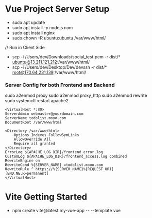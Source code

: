 # Vue Project Server Setup

 - sudo apt update
 - sudo apt install -y nodejs nom
 - sudo apt install nginx
 - sudo chown -R ubuntu:ubuntu /var/www/html/

 // Run in Client Side
 - scp -i /Users/dev/Downloads/social_test.pem -r dist/* ubuntu@13.211.121.212:/var/www/html/
 - scp -i /Users/dev/Desktop/Dev/devssh -r dist/* root@170.64.231.139:/var/www/html/

### Server Config for both Frontend and Backend
sudo a2enmod proxy
sudo a2enmod proxy_http
sudo a2enmod rewrite
sudo systemctl restart apache2

    <VirtualHost *:80>
    ServerAdmin webmaster@yourdomain.com
    ServerName todolist.mooo.com
    DocumentRoot /var/www/html

    <Directory /var/www/html>
        Options Indexes FollowSymLinks
        AllowOverride All
        Require all granted
    </Directory>
    ErrorLog ${APACHE_LOG_DIR}/frontend_error.log
    CustomLog ${APACHE_LOG_DIR}/frontend_access.log combined
    RewriteEngine on
    RewriteCond %{SERVER_NAME} =todolist.mooo.com
    RewriteRule ^ https://%{SERVER_NAME}%{REQUEST_URI} [END,NE,R=permanent]
    </VirtualHost>

# Vite Getting Started
 - npm create vite@latest my-vue-app -- --template vue

